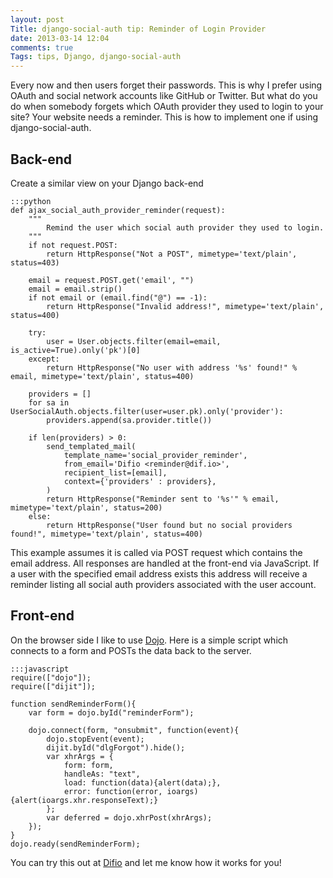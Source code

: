 ```yaml
---
layout: post
Title: django-social-auth tip: Reminder of Login Provider
date: 2013-03-14 12:04
comments: true
Tags: tips, Django, django-social-auth
---
```


Every now and then users forget their passwords. This is why I prefer using
OAuth and social network accounts like GitHub or Twitter. But what do you do
when somebody forgets which OAuth provider they used to login to your site?
Your website needs a reminder. This is how to implement one if using
django-social-auth.


Back-end
-------

Create a similar view on your Django back-end

    :::python
    def ajax_social_auth_provider_reminder(request):
        """
            Remind the user which social auth provider they used to login.
        """
        if not request.POST:
            return HttpResponse("Not a POST", mimetype='text/plain', status=403)
    
        email = request.POST.get('email', "")
        email = email.strip()
        if not email or (email.find("@") == -1):
            return HttpResponse("Invalid address!", mimetype='text/plain', status=400)
    
        try:
            user = User.objects.filter(email=email, is_active=True).only('pk')[0]
        except:
            return HttpResponse("No user with address '%s' found!" % email, mimetype='text/plain', status=400)
    
        providers = []
        for sa in UserSocialAuth.objects.filter(user=user.pk).only('provider'):
            providers.append(sa.provider.title())
    
        if len(providers) > 0:
            send_templated_mail(
                template_name='social_provider_reminder',
                from_email='Difio <reminder@dif.io>',
                recipient_list=[email],
                context={'providers' : providers},
            )
            return HttpResponse("Reminder sent to '%s'" % email, mimetype='text/plain', status=200)
        else:
            return HttpResponse("User found but no social providers found!", mimetype='text/plain', status=400)

This example assumes it is called via POST request which contains the email address.
All responses are handled at the front-end via JavaScript. If a user with the specified
email address exists this address will receive a reminder listing all social auth providers
associated with the user account.

Front-end
--------

On the browser side I like to use [Dojo](http://dojotoolkit.org).
Here is a simple script which connects to a form and POSTs the data
back to the server.

    :::javascript
    require(["dojo"]);
    require(["dijit"]);
    
    function sendReminderForm(){
        var form = dojo.byId("reminderForm");
    
        dojo.connect(form, "onsubmit", function(event){
            dojo.stopEvent(event);
            dijit.byId("dlgForgot").hide();
            var xhrArgs = {
                form: form,
                handleAs: "text",
                load: function(data){alert(data);},
                error: function(error, ioargs){alert(ioargs.xhr.responseText);}
            };
            var deferred = dojo.xhrPost(xhrArgs);
        });
    }
    dojo.ready(sendReminderForm);

You can try this out at [Difio](http://www.dif.io) and let me know how it works for you!
